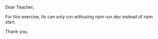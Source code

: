 Dear Teacher,

For this exercise, Its can only run withusing npm run dev instead of npm start.

Thank you,
